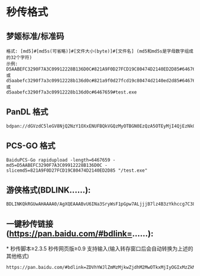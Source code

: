 # 秒传格式

## 梦姬标准/标准码

```plain :no-line-numbers
格式: [md5]#[md5s(可省略)]#[文件大小(byte)]#[文件名] (md5和md5s是字母数字组成的32个字符)
示例:
D5AABEFC3290F7A3C09912228B136D0C#821A9F0D27FCD19C80474D2140ED2D85#6467659#test.exe
或
d5aabefc3290f7a3c09912228b136d0c#821a9f0d27fcd19c80474d2140ed2d85#6467659#test.exe
或
d5aabefc3290f7a3c09912228b136d0c#6467659#test.exe
```

## PanDL 格式

```plain :no-line-numbers
bdpan://dGVzdC5leGV8NjQ2NzY1OXxENUFBQkVGQzMyOTBGN0EzQzA5OTEyMjI4QjEzNkQwQ3w4MjFBOUYwRDI3RkNEMTlDODA0NzREMjE0MEVEMkQ4NQ==
```

## PCS-GO 格式

```plain :no-line-numbers
BaiduPCS-Go rapidupload -length=6467659 -md5=D5AABEFC3290F7A3C09912228B136D0C -slicemd5=821A9F0D27FCD19C80474D2140ED2D85 "/test.exe"
```

## 游侠格式(BDLINK......): 
  
```plain :no-line-numbers
BDLINKQkRGUwAHAAAA0/AgXQEAAABvU6INa3SryWsF1pGpw7ALjjjB7lz4B3zYkhccg7C38ToAAABXAG8AcgBsAGQALgBXAGEAcgAuAFoALgAyADAAMQAzAC4AVQBuAHIAYQB0AGUAZAAuAEMAdQB0
```

## 一键秒传链接(https://pan.baidu.com/#bdlink=......):

  \* 秒传脚本≥2.3.5 秒传网页版≥0.9 支持输入(输入转存窗口后会自动转换为上述的其他格式)
  
```plain :no-line-numbers
https://pan.baidu.com/#bdlink=ZDVhYWJlZmMzMjkwZjdhM2MwOTkxMjIyOGIxMzZkMGMjODIxYTlmMGQyN2ZjZDE5YzgwNDc0ZDIxNDBlZDJkODUjNjQ2NzY1OSMvdGVzdC5leGU=
```
